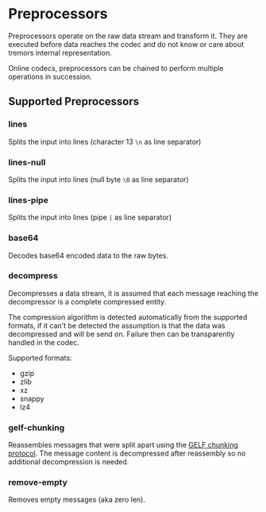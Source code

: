# Preprocessors

Preprocessors operate on the raw data stream and transform it. They are executed before data reaches the codec and do not know or care about tremors internal representation.

Online codecs, preprocessors can be chained to perform multiple operations in succession.

## Supported Preprocessors

### lines

Splits the input into lines (character 13 `\n` as line separator)

### lines-null

Splits the input into lines (null byte `\0` as line separator)

### lines-pipe

Splits the input into lines (pipe `|` as line separator)

### base64

Decodes base64 encoded data to the raw bytes.

### decompress

Decompresses a data stream, it is assumed that each message reaching the decompressor is a complete compressed entity.

The compression algorithm is detected automatically from the supported formats, if it can't be detected the  assumption is that the data was decompressed and will be send on. Failure then can be transparently handled in the codec.

Supported formats:

* gzip
* zlib
* xz
* snappy
* lz4

### gelf-chunking

Reassembles messages that were split apart using the [GELF chunking protocol](https://docs.graylog.org/en/3.0/pages/gelf.html#gelf-via-udp). The message content is decompressed after reassembly so no additional decompression is needed.

### remove-empty

Removes empty messages (aka zero len).
